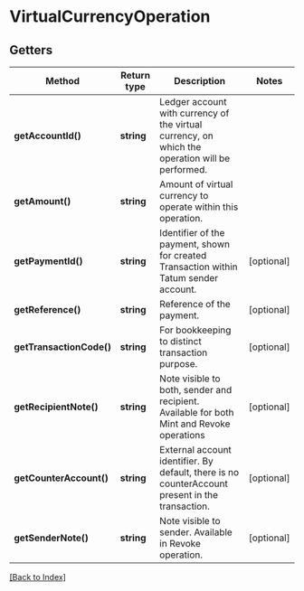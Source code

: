 # VirtualCurrencyOperation

## Getters

Method | Return type | Description | Notes
------------ | ------------- | ------------- | -------------
**getAccountId()** | **string** | Ledger account with currency of the virtual currency, on which the operation will be performed. |
**getAmount()** | **string** | Amount of virtual currency to operate within this operation. |
**getPaymentId()** | **string** | Identifier of the payment, shown for created Transaction within Tatum sender account. | [optional]
**getReference()** | **string** | Reference of the payment. | [optional]
**getTransactionCode()** | **string** | For bookkeeping to distinct transaction purpose. | [optional]
**getRecipientNote()** | **string** | Note visible to both, sender and recipient. Available for both Mint and Revoke operations | [optional]
**getCounterAccount()** | **string** | External account identifier. By default, there is no counterAccount present in the transaction. | [optional]
**getSenderNote()** | **string** | Note visible to sender. Available in Revoke operation. | [optional]

[[Back to Index]](../index.md)
